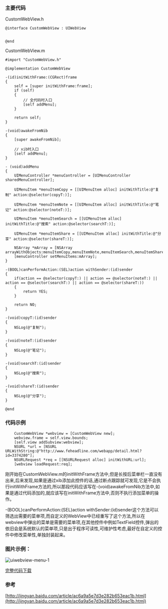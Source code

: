 ### 主要代码 

CustomWebView.h

```
@interface CustomWebView : UIWebView


@end

```

CustomWebView.m

```
#import "CustomWebView.h"

@implementation CustomWebView

-(id)initWithFrame:(CGRect)frame
{
    self = [super initWithFrame:frame];
    if (self)
    {
        // 全代码时入口
        [self addMenu];
    }
    
    return self;
}

-(void)awakeFromNib
{
    [super awakeFromNib];
    
    // xib时入口
    [self addMenu];
}

- (void)addMenu
{
    UIMenuController *menuController = [UIMenuController sharedMenuController];
    
    UIMenuItem *menuItemCopy = [[UIMenuItem alloc] initWithTitle:@"复制" action:@selector(copyT:)];
    
    UIMenuItem *menuItemNote = [[UIMenuItem alloc] initWithTitle:@"笔记" action:@selector(noteT:)];
    
    UIMenuItem *menuItemSearch = [[UIMenuItem alloc] initWithTitle:@"搜索" action:@selector(searchT:)];
    
    UIMenuItem *menuItemShare = [[UIMenuItem alloc] initWithTitle:@"分享" action:@selector(shareT:)];
    
    NSArray *mArray = [NSArray arrayWithObjects:menuItemCopy,menuItemNote,menuItemSearch,menuItemShare,nil];
    [menuController setMenuItems:mArray];
}

-(BOOL)canPerformAction:(SEL)action withSender:(id)sender
{
    if(action == @selector(copyT:) || action == @selector(noteT:) || action == @selector(searchT:) || action == @selector(shareT:))
    {
        return YES;
    }
    
    return NO;
}

-(void)copyT:(id)sender
{
    NSLog(@"复制");
}

-(void)noteT:(id)sender
{
    NSLog(@"笔记");
}

-(void)searchT:(id)sender
{
    NSLog(@"搜索");
}

-(void)shareT:(id)sender
{
    NSLog(@"分享");
}

@end
```

### 代码示例

```
	CustomWebView *webview = [CustomWebView new];
    webview.frame = self.view.bounds;
    [self.view addSubview:webview];
    NSURL *url = [NSURL URLWithString:@"http://www.feheadline.com/webapp/detail.html?id=3374280"];
    NSURLRequest *req = [[NSURLRequest alloc] initWithURL:url];
    [webview loadRequest:req];

```

刚开始在CustomWebView.m的initWithFrame方法中,但是长按后菜单栏一直没有出来,后来发现,如果是通过xib添加此控件的话,通过断点跟踪就可发现,它是不会执行initWithFrame方法的,所以那段代码应该写在-(void)awakeFromNib方法中,如果是通过代码添加的,就应该写在initWithFrame方法中,否则不执行添加菜单的操作。

-(BOOL)canPerformAction:(SEL)action withSender:(id)sender这个方法可以筛选出需要的菜单项,而自定义的WebView中已经重写了这个方法,所以在webview中弹出的菜单是需要的菜单项,在其他控件中例如TextField控件,弹出的依旧会是系统默认的菜单项,只是出于程序可读性,可维护性考虑,最好在自定义的控件中修改菜单性,单独封装起来。
	
### 图片示例：

![uiwebview-menu-1](http://blog.zlcode.com/wp-content/uploads/2016/09/uiwebview-menu-1.png)

[完整代码下载](https://github.com/YiQieSuiYuan/Demo/tree/master/WebviewMenu)

### 参考
[http://jingyan.baidu.com/article/ac6a9a5e7d3e282b653eac1b.html](http://jingyan.baidu.com/article/ac6a9a5e7d3e282b653eac1b.html)
